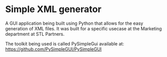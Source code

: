 # Simple XML generator
 A GUI application being built using Python that allows for the easy generation of XML files. It was built for a specific usecase at the Marketing department at STL Partners.
 
 The toolkit being used is called PySimpleGui available at: https://github.com/PySimpleGUI/PySimpleGUI
